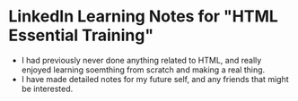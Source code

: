 # LinkedIn Learning Notes for "HTML Essential Training"
- I had previously never done anything related to HTML, and really enjoyed learning soemthing from scratch and making a real thing.
- I have made detailed notes for my future self, and any friends that might be interested.
